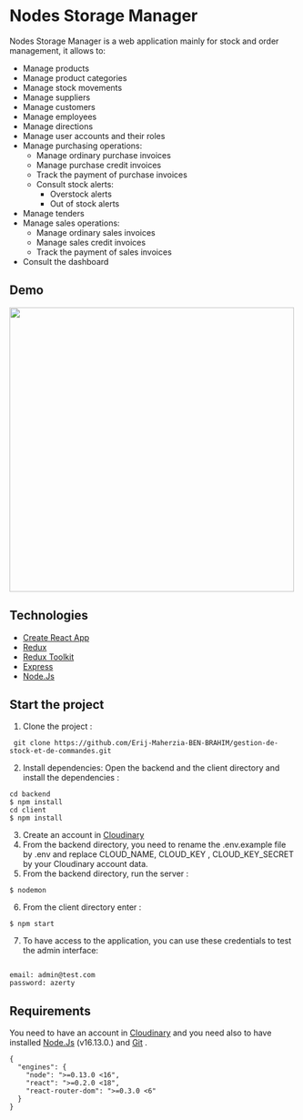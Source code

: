 # Nodes Storage Manager

Nodes Storage Manager is a web application mainly for stock and order management, it allows to:
- Manage products
- Manage product categories
- Manage stock movements
- Manage suppliers
- Manage customers
- Manage employees
- Manage directions
- Manage user accounts and their roles
- Manage purchasing operations:
   - Manage ordinary purchase invoices
   - Manage purchase credit invoices
   - Track the payment of purchase invoices
   - Consult stock alerts:
     - Overstock alerts
     - Out of stock alerts
- Manage tenders
- Manage sales operations:
   - Manage ordinary sales invoices
   - Manage sales credit invoices
   - Track the payment of sales invoices
- Consult the dashboard

## Demo

[<img src="https://user-images.githubusercontent.com/101833103/192482492-3076665f-ec80-4c5d-ae15-0135f10ecc5e.png" width="500px">](https://drive.google.com/file/d/1NSIhyfOvKqaldXwgokX14CXLWeA6A_EA/view?usp=sharing "Nodes Storage Manager Demo")


## Technologies

- [Create React App](https://github.com/facebook/create-react-app)
- [Redux](https://redux.js.org/) 
- [Redux Toolkit](https://redux-toolkit.js.org/) 
- [Express](https://expressjs.com/) 
- [Node.Js](https://nodejs.org/en/) 

## Start the project

1. Clone the project :

```
 git clone https://github.com/Erij-Maherzia-BEN-BRAHIM/gestion-de-stock-et-de-commandes.git
```
2. Install dependencies:
Open the backend and the client directory and install the dependencies :
```
cd backend
$ npm install
cd client
$ npm install
```
3. Create an account in [Cloudinary](https://cloudinary.com/users/register_free)
4. From the backend directory, you need to rename the .env.example file by .env and replace CLOUD_NAME, CLOUD_KEY , CLOUD_KEY_SECRET by your Cloudinary account data.
5. From the backend directory, run the server :
```
$ nodemon
```
6. From the client directory enter :
```
$ npm start
```
7. To have access to the application, you can use these credentials to test the admin interface:
```

email: admin@test.com
password: azerty
```
## Requirements
You need to have an account in [Cloudinary](https://cloudinary.com/users/register_free) and you need also to have installed [Node.Js](https://nodejs.org/en/) (v16.13.0.) and [Git](https://git-scm.com/) .
```
{
  "engines": {
    "node": ">=0.13.0 <16",
    "react": ">=0.2.0 <18",
    "react-router-dom": ">=0.3.0 <6"
  }
}
```

